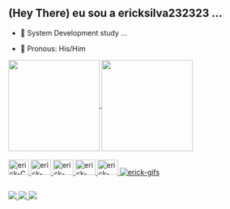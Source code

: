 ## (Hey There) eu sou a ericksilva232323 ...

- 🧠 System Development study ...

- 👻 Pronous: His/Him

<div>
  <a href="https://github.com/ericksilva232323/github-readme-stats">
<img height="180em" align="center" src="https://github-readme-stats.vercel.app/api?username=ericksilva232323&show_icons=true&theme=synthwave&include_all_commits=true&count_private=true" />
<img height="180em" align="center" src="https://github-readme-stats.vercel.app/api/top-langs?username=ericksilva232323&layout=compact&langs_count=16&theme=synthwave" />
</div>
<div style="display: inline block"></br>
  <img aling="center" alt="erick-C" height="30" width="40" src="https://cdn.jsdelivr.net/gh/devicons/devicon/icons/c/c-original.svg" />
  <img aling="center" alt="erick-CSS" height="30" width="40" src="https://cdn.jsdelivr.net/gh/devicons/devicon/icons/css3/css3-original-wordmark.svg" />
  <img aling="center" alt="erick-HTML" height="30" width="40" src="https://cdn.jsdelivr.net/gh/devicons/devicon/icons/html5/html5-original-wordmark.svg" />
  <img aling="center" alt="erick-LINUX" height="30" width="40" src="https://cdn.jsdelivr.net/gh/devicons/devicon/icons/linux/linux-original.svg" />
  <img aling="center" alt="erick-JAVA" height="30" width="40" src="https://cdn.jsdelivr.net/gh/devicons/devicon/icons/java/java-original-wordmark.svg" />
  <img aling="right" alt="erick-gifs" src="https://i.gifer.com/DgJM.gif">
  
  ##

 <div>
    <a href - "erick14silva14@gmail.com"><img src=https://img.shields.io/badge/Gmail-D14836?style=for-the-badge&logo=gmail&logoColor=white>
    <a href - "https://discord.gg/e_r_c_k><img src=https://img.shields.io/badge/Discord-7289DA?style=for-the-badge&logo=discord&logoColor=white>
    <a href - "https://www.linkedin.com/erick-silva><img src=https://img.shields.io/badge/LinkedIn-0077B5?style=for-the-badge&logo=linkedin&logoColor=white>
 </div> 
